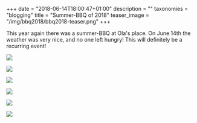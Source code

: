 +++
date = "2018-06-14T18:00:47+01:00"
description = ""
taxonomies = "blogging"
title = "Summer-BBQ of 2018"
teaser_image = "/img/bbq2018/bbq2018-teaser.png"
+++

This year again there was a summer-BBQ at Ola's place. On June 14th the weather was very nice, and no one left hungry! This will definitely be a recurring event!



![](/img/bbq2018/team.JPG)

![](/img/bbq2018/ola-chef.JPG)

![](/img/bbq2018/kim-cut.JPG)

![](/img/bbq2018/from-above.JPG)

![](/img/bbq2018/kim.JPG)

![](/img/bbq2018/kids.JPG)

